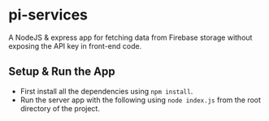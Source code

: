 # pi-services
A NodeJS & express app for fetching data from Firebase storage without exposing the API key in front-end code.

## Setup & Run the App
* First install all the dependencies using `npm install`.
* Run the server app with the following using `node index.js` from the root directory of the project.